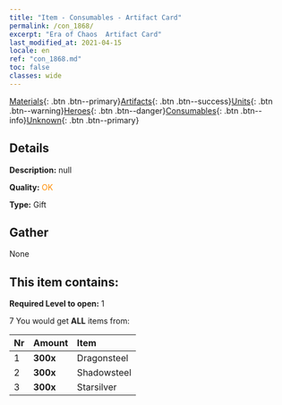 ```yaml
---
title: "Item - Consumables - Artifact Card"
permalink: /con_1868/
excerpt: "Era of Chaos  Artifact Card"
last_modified_at: 2021-04-15
locale: en
ref: "con_1868.md"
toc: false
classes: wide
---
```

 [Materials](/Items/){: .btn .btn--primary}[Artifacts](/Items/Artifacts/){: .btn .btn--success}[Units](/Items/Units/){: .btn .btn--warning}[Heroes](/Items/Heroes/){: .btn .btn--danger}[Consumables](/Items/Consumables/){: .btn .btn--info}[Unknown](/Items/Unknown/){: .btn .btn--primary}

## Details
 **Description:** null

 **Quality:** <span style="color: #FF8C00">OK</span>

 **Type:** Gift

## Gather

  None

## This item contains:

 **Required Level to open:** 1

 7 You would get **ALL** items  from:

  | Nr | Amount |     Item    |
  |:---|:-------|:------------|
  | 1 |  **300x** | Dragonsteel |  | 
  | 2 |  **300x** | Shadowsteel |  | 
  | 3 |  **300x** | Starsilver |  | 
